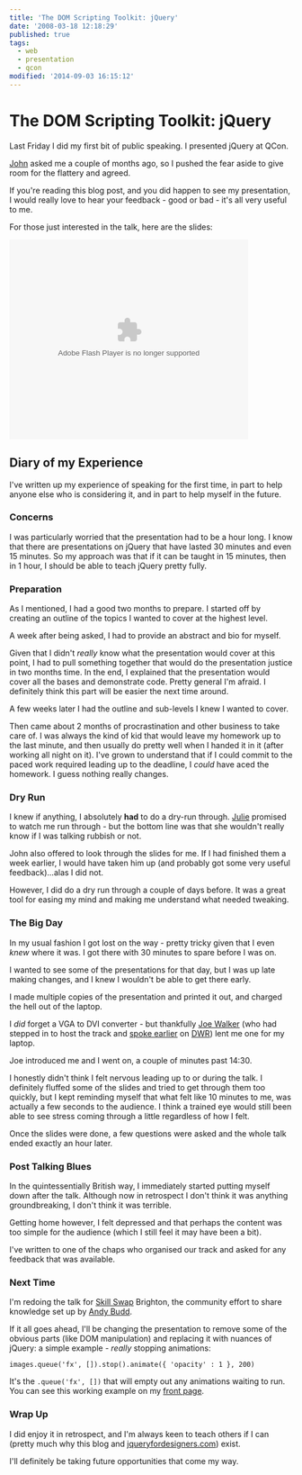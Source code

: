 ```yaml
---
title: 'The DOM Scripting Toolkit: jQuery'
date: '2008-03-18 12:18:29'
published: true
tags:
  - web
  - presentation
  - qcon
modified: '2014-09-03 16:15:12'
---
```

# The DOM Scripting Toolkit: jQuery

Last Friday I did my first bit of public speaking.  I presented jQuery at QCon.

[John](http://ejohn.org) asked me a couple of months ago, so I pushed the fear aside to give room for the flattery and agreed.


<!--more-->

If you're reading this blog post, and you did happen to see my presentation, I would really love to hear your feedback - good or bad - it's all very useful to me.

For those just interested in the talk, here are the slides:

<div style="width:425px;text-align:left" id="__ss_310357">
  <object style="margin:0px" width="425" height="355">
    <param name="movie" value="http://static.slideshare.net/swf/ssplayer2.swf?doc=dom-scripting-toolkit-jquery-1205765318674445-2"/>
    <param name="allowFullScreen" value="true" />
    <param name="allowScriptAccess" value="always" />
    <embed src="http://static.slideshare.net/swf/ssplayer2.swf?doc=dom-scripting-toolkit-jquery-1205765318674445-2" type="application/x-shockwave-flash" allowscriptaccess="always" allowfullscreen="true" width="425" height="355"></embed>
  </object>
</div>

## Diary of my Experience

I've written up my experience of speaking for the first time, in part to help anyone else who is considering it, and in part to help myself in the future.

### Concerns

I was particularly worried that the presentation had to be a hour long.  I know that there are presentations on jQuery that have lasted 30 minutes and even 15 minutes.  So my approach was that if it can be taught in 15 minutes, then in 1 hour, I should be able to teach jQuery pretty fully.

### Preparation

As I mentioned, I had a good two months to prepare.  I started off by creating an outline of the topics I wanted to cover at the highest level.

A week after being asked, I had to provide an abstract and bio for myself.

Given that I didn't *really* know what the presentation would cover at this point, I had to pull something together that would do the presentation justice in two months time.  In the end, I explained that the presentation would cover all the bases and demonstrate code.  Pretty general I'm afraid.  I definitely think this part will be easier the next time around.

A few weeks later I had the outline and sub-levels I knew I wanted to cover.

Then came about 2 months of procrastination and other business to take care of.  I was always the kind of kid that would leave my homework up to the last minute, and then usually do pretty well when I handed it in it (after working all night on it).  I've grown to understand that if I could commit to the paced work required leading up to the deadline, I *could* have aced the homework.  I guess nothing really changes.

### Dry Run

I knew if anything, I absolutely **had** to do a dry-run through.  [Julie](http://www.flickr.com/photos/remysharp/2151045633/) promised to watch me run through - but the bottom line was that she wouldn't really know if I was talking rubbish or not.

John also offered to look through the slides for me.  If I had finished them a week earlier, I would have taken him up (and probably got some very useful feedback)...alas I did not.

However, I did do a dry run through a couple of days before.  It was a great tool for easing my mind and making me understand what needed tweaking.

### The Big Day

In my usual fashion I got lost on the way - pretty tricky given that I even *knew* where it was.  I got there with 30 minutes to spare before I was on.

I wanted to see some of the presentations for that day, but I was up late making changes, and I knew I wouldn't be able to get there early.

I made multiple copies of the presentation and printed it out, and charged the hell out of the laptop.  

I *did* forget a VGA to DVI converter - but thankfully [Joe Walker](http://getahead.org/blog/joe/) (who had stepped in to host the track and [spoke earlier](http://getahead.org/blog/joe/2008/03/05/infoq_interview.html) on [DWR](http://getahead.org/dwr)) lent me one for my laptop.  

Joe introduced me and I went on, a couple of minutes past 14:30.

I honestly didn't think I felt nervous leading up to or during the talk.  I definitely fluffed some of the slides and tried to get through them too quickly, but I kept reminding myself that what felt like 10 minutes to me, was actually a few seconds to the audience.  I think a trained eye would still been able to see stress coming through a little regardless of how I felt.

Once the slides were done, a few questions were asked and the whole talk ended exactly an hour later.

### Post Talking Blues

In the quintessentially British way, I immediately started putting myself down after the talk.  Although now in retrospect I don't think it was anything groundbreaking, I don't think it was terrible.

Getting home however, I felt depressed and that perhaps the content was too simple for the audience (which I still feel it may have been a bit). 

I've written to one of the chaps who organised our track and asked for any feedback that was available.

### Next Time

I'm redoing the talk for [Skill Swap](http://skillswap-brighton.org/) Brighton, the community effort to share knowledge set up by [Andy Budd](http://www.andybudd.com/).

If it all goes ahead, I'll be changing the presentation to remove some of the obvious parts (like DOM manipulation) and replacing it with nuances of jQuery: a simple example - *really* stopping animations:

<pre><code>images.queue('fx', []).stop().animate({ 'opacity' : 1 }, 200)</code></pre>

It's the <code>.queue('fx', [])</code> that will empty out any animations waiting to run.  You can see this working example on my [front page](/).

### Wrap Up

I did enjoy it in retrospect, and I'm always keen to teach others if I can (pretty much why this blog and [jqueryfordesigners.com](http://jqueryfordesigners.com)) exist.  

I'll definitely be taking future opportunities that come my way.
